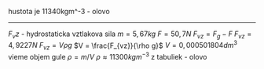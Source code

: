 hustota je 11340kgm^-3 - olovo

--------

$F_vz$ - hydrostaticka vztlakova sila
$m=5,67kg$
$F=50,7N$
$F_{vz}= F_{g}- F$
$F_{vz}= 4,9227N$
$F_{vz}=V\rho g$
$V = \frac{F_{vz}}{\rho g}$
$V=0,000501804 dm^{3}$
vieme objem gule
$\rho=m/V$
$\rho \approx 11300 kgm^{-3}$
z tabuliek - olovo
